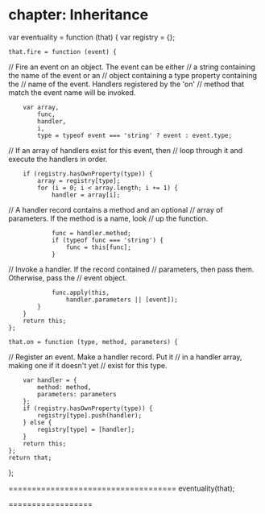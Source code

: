 chapter: Inheritance
==================
var eventuality = function (that) {
    var registry = {};

    that.fire = function (event) {

// Fire an event on an object. The event can be either
// a string containing the name of the event or an
// object containing a type property containing the
// name of the event. Handlers registered by the 'on'
// method that match the event name will be invoked.

        var array,
            func,
            handler,
            i,
            type = typeof event === 'string' ? event : event.type;

// If an array of handlers exist for this event, then
// loop through it and execute the handlers in order.

        if (registry.hasOwnProperty(type)) {
            array = registry[type];
            for (i = 0; i < array.length; i += 1) {
                handler = array[i];

// A handler record contains a method and an optional
// array of parameters. If the method is a name, look
// up the function.

                func = handler.method;
                if (typeof func === 'string') {
                    func = this[func];
                }

// Invoke a handler. If the record contained
// parameters, then pass them. Otherwise, pass the
// event object.

                func.apply(this,
                    handler.parameters || [event]);
            }
        }
        return this;
    };

    that.on = function (type, method, parameters) {

// Register an event. Make a handler record. Put it
// in a handler array, making one if it doesn't yet
// exist for this type.

        var handler = {
            method: method,
            parameters: parameters
        };
        if (registry.hasOwnProperty(type)) {
            registry[type].push(handler);
        } else {
            registry[type] = [handler];
        }
        return this;
    };
    return that;
};
    
    
====================================
eventuality(that);
    
    
==================